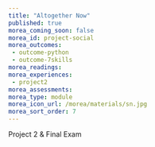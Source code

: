 ```yaml
---
title: "Altogether Now"
published: true
morea_coming_soon: false
morea_id: project-social
morea_outcomes:
 - outcome-python
 - outcome-7skills
morea_readings:
morea_experiences:
 - project2
morea_assessments:
morea_type: module
morea_icon_url: /morea/materials/sn.jpg
morea_sort_order: 7
---
```


Project 2 & Final Exam